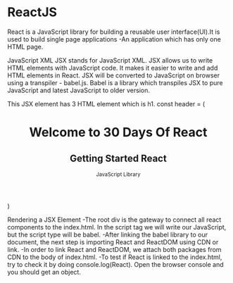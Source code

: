 # ReactJS
React is a JavaScript library for building a reusable user interface(UI).It is used to build single page applications -An application which has only one HTML page.

JavaScript XML
JSX stands for JavaScript XML. JSX allows us to write HTML elements with JavaScript code.
It makes it easier to write and add HTML elements in React. JSX will be converted to JavaScript on browser using a transpiler - babel.js.
Babel is a library which transpiles JSX to pure JavaScript and latest JavaScript to older version.

This JSX element has 3 HTML element which is h1.
	const header = (
  	  <header>
    	    <h1>Welcome to 30 Days Of React</h1>
     	    <h2>Getting Started React</h2>
    	    <small>JavaScript Library</small>
  	  </header>
	)

Rendering a JSX Element
-The root div is the gateway to connect all react components to the index.html. In the script tag we will write our JavaScript, but the script type will be babel.
-After linking the babel library to our document, the next step is importing React and ReactDOM using CDN or link.
-In order to link React and ReactDOM, we attach both packages from CDN to the body of index.html.
-To test if React is linked to the index.html, try to check it by doing console.log(React). Open the browser console and you should get an object.
